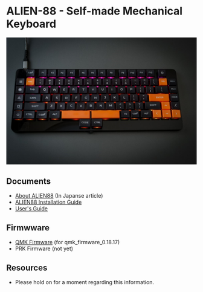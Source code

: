# ALIEN-88 -  Self-made Mechanical Keyboard 
   <img src="doc/img/a88-photo1.jpg" alt="img" title="ALIEN88 : Self-made Mechanical Keyboard" width=700>

## Documents

 - [About ALIEN88](https://coal.hatenablog.com/entry/2023/04/22/190904) (In Japanse article)
 - [ALIEN88  Installation Guide](doc/installation_guide.md)
 - [User's Guide](doc/users_guide.md)


## Firmwware
 - [QMK Firmware](https://github.com/hanachi-ap/kbd_firmware/tree/main/qmk_firmware/keyboards/hanachi_ap/) (for qmk_firmware_0.18.17)
 - PRK Firmware (not yet)


## Resources
  - Please hold on for a moment regarding this information.
